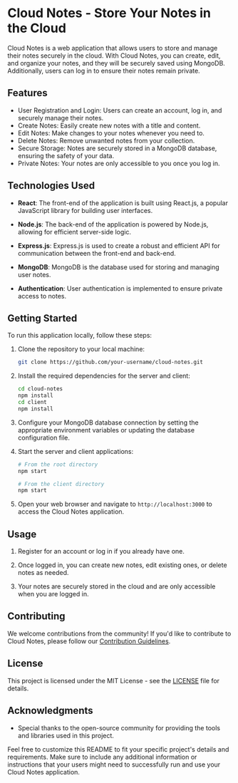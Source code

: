 # Cloud Notes - Store Your Notes in the Cloud

Cloud Notes is a web application that allows users to store and manage their notes securely in the cloud. With Cloud Notes, you can create, edit, and organize your notes, and they will be securely saved using MongoDB. Additionally, users can log in to ensure their notes remain private.

## Features

- User Registration and Login: Users can create an account, log in, and securely manage their notes.
- Create Notes: Easily create new notes with a title and content.
- Edit Notes: Make changes to your notes whenever you need to.
- Delete Notes: Remove unwanted notes from your collection.
- Secure Storage: Notes are securely stored in a MongoDB database, ensuring the safety of your data.
- Private Notes: Your notes are only accessible to you once you log in.

## Technologies Used

- **React**: The front-end of the application is built using React.js, a popular JavaScript library for building user interfaces.

- **Node.js**: The back-end of the application is powered by Node.js, allowing for efficient server-side logic.

- **Express.js**: Express.js is used to create a robust and efficient API for communication between the front-end and back-end.

- **MongoDB**: MongoDB is the database used for storing and managing user notes.

- **Authentication**: User authentication is implemented to ensure private access to notes.

## Getting Started

To run this application locally, follow these steps:

1. Clone the repository to your local machine:

   ```bash
   git clone https://github.com/your-username/cloud-notes.git
   ```

2. Install the required dependencies for the server and client:

   ```bash
   cd cloud-notes
   npm install
   cd client
   npm install
   ```

3. Configure your MongoDB database connection by setting the appropriate environment variables or updating the database configuration file.

4. Start the server and client applications:

   ```bash
   # From the root directory
   npm start

   # From the client directory
   npm start
   ```

5. Open your web browser and navigate to `http://localhost:3000` to access the Cloud Notes application.

## Usage

1. Register for an account or log in if you already have one.

2. Once logged in, you can create new notes, edit existing ones, or delete notes as needed.

3. Your notes are securely stored in the cloud and are only accessible when you are logged in.

## Contributing

We welcome contributions from the community! If you'd like to contribute to Cloud Notes, please follow our [Contribution Guidelines](CONTRIBUTING.md).

## License

This project is licensed under the MIT License - see the [LICENSE](LICENSE) file for details.

## Acknowledgments

- Special thanks to the open-source community for providing the tools and libraries used in this project.

Feel free to customize this README to fit your specific project's details and requirements. Make sure to include any additional information or instructions that your users might need to successfully run and use your Cloud Notes application.
